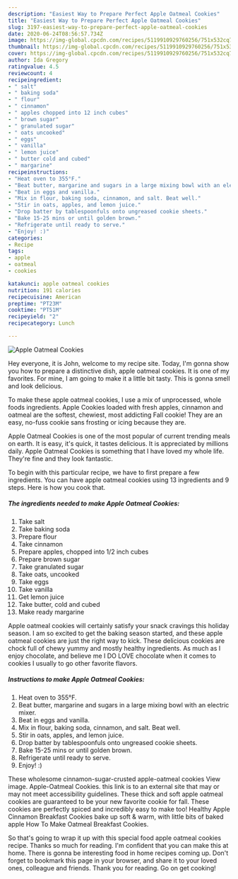```yaml
---
description: "Easiest Way to Prepare Perfect Apple Oatmeal Cookies"
title: "Easiest Way to Prepare Perfect Apple Oatmeal Cookies"
slug: 3197-easiest-way-to-prepare-perfect-apple-oatmeal-cookies
date: 2020-06-24T08:56:57.734Z
image: https://img-global.cpcdn.com/recipes/5119910929760256/751x532cq70/apple-oatmeal-cookies-recipe-main-photo.jpg
thumbnail: https://img-global.cpcdn.com/recipes/5119910929760256/751x532cq70/apple-oatmeal-cookies-recipe-main-photo.jpg
cover: https://img-global.cpcdn.com/recipes/5119910929760256/751x532cq70/apple-oatmeal-cookies-recipe-main-photo.jpg
author: Ida Gregory
ratingvalue: 4.5
reviewcount: 4
recipeingredient:
- " salt"
- " baking soda"
- " flour"
- " cinnamon"
- " apples chopped into 12 inch cubes"
- " brown sugar"
- " granulated sugar"
- " oats uncooked"
- " eggs"
- " vanilla"
- " lemon juice"
- " butter cold and cubed"
- " margarine"
recipeinstructions:
- "Heat oven to 355°F."
- "Beat butter, margarine and sugars in a large mixing bowl with an electric mixer."
- "Beat in eggs and vanilla."
- "Mix in flour, baking soda, cinnamon, and salt. Beat well."
- "Stir in oats, apples, and lemon juice."
- "Drop batter by tablespoonfuls onto ungreased cookie sheets."
- "Bake 15-25 mins or until golden brown."
- "Refrigerate until ready to serve."
- "Enjoy! :)"
categories:
- Recipe
tags:
- apple
- oatmeal
- cookies

katakunci: apple oatmeal cookies 
nutrition: 191 calories
recipecuisine: American
preptime: "PT23M"
cooktime: "PT51M"
recipeyield: "2"
recipecategory: Lunch

---
```



![Apple Oatmeal Cookies](https://img-global.cpcdn.com/recipes/5119910929760256/751x532cq70/apple-oatmeal-cookies-recipe-main-photo.jpg)

Hey everyone, it is John, welcome to my recipe site. Today, I'm gonna show you how to prepare a distinctive dish, apple oatmeal cookies. It is one of my favorites. For mine, I am going to make it a little bit tasty. This is gonna smell and look delicious.

To make these apple oatmeal cookies, I use a mix of unprocessed, whole foods ingredients. Apple Cookies loaded with fresh apples, cinnamon and oatmeal are the softest, chewiest, most addicting Fall cookie! They are an easy, no-fuss cookie sans frosting or icing because they are.

Apple Oatmeal Cookies is one of the most popular of current trending meals on earth. It is easy, it's quick, it tastes delicious. It is appreciated by millions daily. Apple Oatmeal Cookies is something that I have loved my whole life. They're fine and they look fantastic.


To begin with this particular recipe, we have to first prepare a few ingredients. You can have apple oatmeal cookies using 13 ingredients and 9 steps. Here is how you cook that.

<!--inarticleads1-->

##### The ingredients needed to make Apple Oatmeal Cookies:

1. Take  salt
1. Take  baking soda
1. Prepare  flour
1. Take  cinnamon
1. Prepare  apples, chopped into 1/2 inch cubes
1. Prepare  brown sugar
1. Take  granulated sugar
1. Take  oats, uncooked
1. Take  eggs
1. Take  vanilla
1. Get  lemon juice
1. Take  butter, cold and cubed
1. Make ready  margarine


Apple oatmeal cookies will certainly satisfy your snack cravings this holiday season. I am so excited to get the baking season started, and these apple oatmeal cookies are just the right way to kick. These delicious cookies are chock full of chewy yummy and mostly healthy ingredients. As much as I enjoy chocolate, and believe me I DO LOVE chocolate when it comes to cookies I usually to go other favorite flavors. 

<!--inarticleads2-->

##### Instructions to make Apple Oatmeal Cookies:

1. Heat oven to 355°F.
1. Beat butter, margarine and sugars in a large mixing bowl with an electric mixer.
1. Beat in eggs and vanilla.
1. Mix in flour, baking soda, cinnamon, and salt. Beat well.
1. Stir in oats, apples, and lemon juice.
1. Drop batter by tablespoonfuls onto ungreased cookie sheets.
1. Bake 15-25 mins or until golden brown.
1. Refrigerate until ready to serve.
1. Enjoy! :)


These wholesome cinnamon-sugar-crusted apple-oatmeal cookies View image. Apple-Oatmeal Cookies. this link is to an external site that may or may not meet accessibility guidelines. These thick and soft apple oatmeal cookies are guaranteed to be your new favorite cookie for fall. These cookies are perfectly spiced and incredibly easy to make too! Healthy Apple Cinnamon Breakfast Cookies bake up soft &amp; warm, with little bits of baked apple How To Make Oatmeal Breakfast Cookies. 

So that's going to wrap it up with this special food apple oatmeal cookies recipe. Thanks so much for reading. I'm confident that you can make this at home. There is gonna be interesting food in home recipes coming up. Don't forget to bookmark this page in your browser, and share it to your loved ones, colleague and friends. Thank you for reading. Go on get cooking!
